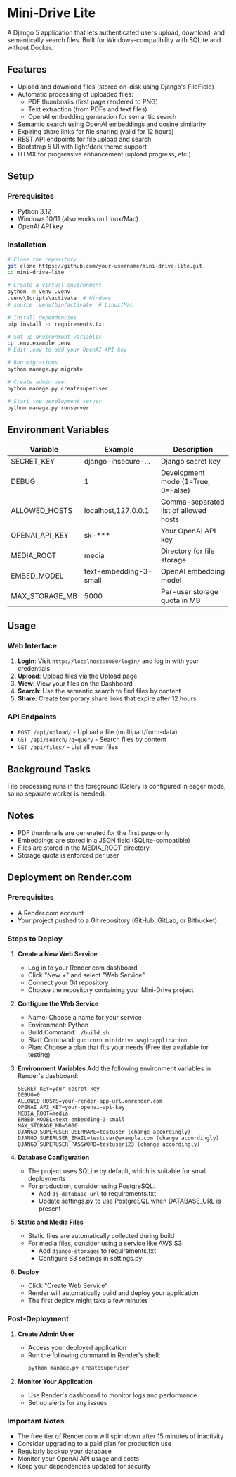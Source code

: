 # Mini-Drive Lite

A Django 5 application that lets authenticated users upload, download, and semantically search files. Built for Windows-compatibility with SQLite and without Docker.

## Features

- Upload and download files (stored on-disk using Django's FileField)
- Automatic processing of uploaded files:
  - PDF thumbnails (first page rendered to PNG)
  - Text extraction (from PDFs and text files)
  - OpenAI embedding generation for semantic search
- Semantic search using OpenAI embeddings and cosine similarity
- Expiring share links for file sharing (valid for 12 hours)
- REST API endpoints for file upload and search
- Bootstrap 5 UI with light/dark theme support
- HTMX for progressive enhancement (upload progress, etc.)

## Setup

### Prerequisites

- Python 3.12
- Windows 10/11 (also works on Linux/Mac)
- OpenAI API key

### Installation

```bash
# Clone the repository
git clone https://github.com/your-username/mini-drive-lite.git
cd mini-drive-lite

# Create a virtual environment
python -m venv .venv
.venv\Scripts\activate  # Windows
# source .venv/bin/activate  # Linux/Mac

# Install dependencies
pip install -r requirements.txt

# Set up environment variables
cp .env.example .env
# Edit .env to add your OpenAI API key

# Run migrations
python manage.py migrate

# Create admin user
python manage.py createsuperuser

# Start the development server
python manage.py runserver
```

## Environment Variables

| Variable | Example | Description |
|----------|---------|-------------|
| SECRET_KEY | django-insecure-... | Django secret key |
| DEBUG | 1 | Development mode (1=True, 0=False) |
| ALLOWED_HOSTS | localhost,127.0.0.1 | Comma-separated list of allowed hosts |
| OPENAI_API_KEY | sk-*** | Your OpenAI API key |
| MEDIA_ROOT | media | Directory for file storage |
| EMBED_MODEL | text-embedding-3-small | OpenAI embedding model |
| MAX_STORAGE_MB | 5000 | Per-user storage quota in MB |

## Usage

### Web Interface

1. **Login**: Visit `http://localhost:8000/login/` and log in with your credentials
2. **Upload**: Upload files via the Upload page
3. **View**: View your files on the Dashboard
4. **Search**: Use the semantic search to find files by content
5. **Share**: Create temporary share links that expire after 12 hours

### API Endpoints

- `POST /api/upload/` - Upload a file (multipart/form-data)
- `GET /api/search/?q=query` - Search files by content
- `GET /api/files/` - List all your files

## Background Tasks

File processing runs in the foreground (Celery is configured in eager mode, so no separate worker is needed).

## Notes

- PDF thumbnails are generated for the first page only
- Embeddings are stored in a JSON field (SQLite-compatible)
- Files are stored in the MEDIA_ROOT directory
- Storage quota is enforced per user 

## Deployment on Render.com

### Prerequisites
- A Render.com account
- Your project pushed to a Git repository (GitHub, GitLab, or Bitbucket)

### Steps to Deploy

1. **Create a New Web Service**
   - Log in to your Render.com dashboard
   - Click "New +" and select "Web Service"
   - Connect your Git repository
   - Choose the repository containing your Mini-Drive project

2. **Configure the Web Service**
   - Name: Choose a name for your service
   - Environment: Python
   - Build Command: `./build.sh`
   - Start Command: `gunicorn minidrive.wsgi:application`
   - Plan: Choose a plan that fits your needs (Free tier available for testing)

3. **Environment Variables**
   Add the following environment variables in Render's dashboard:
   ```
   SECRET_KEY=your-secret-key
   DEBUG=0
   ALLOWED_HOSTS=your-render-app-url.onrender.com
   OPENAI_API_KEY=your-openai-api-key
   MEDIA_ROOT=media
   EMBED_MODEL=text-embedding-3-small
   MAX_STORAGE_MB=5000
   DJANGO_SUPERUSER_USERNAME=testuser (change accordingly)
   DJANGO_SUPERUSER_EMAIL=testuser@example.com (change accordingly)
   DJANGO_SUPERUSER_PASSWORD=testuser123 (change accordingly)
   ```

4. **Database Configuration**
   - The project uses SQLite by default, which is suitable for small deployments
   - For production, consider using PostgreSQL:
     - Add `dj-database-url` to requirements.txt
     - Update settings.py to use PostgreSQL when DATABASE_URL is present

5. **Static and Media Files**
   - Static files are automatically collected during build
   - For media files, consider using a service like AWS S3:
     - Add `django-storages` to requirements.txt
     - Configure S3 settings in settings.py

6. **Deploy**
   - Click "Create Web Service"
   - Render will automatically build and deploy your application
   - The first deploy might take a few minutes

### Post-Deployment

1. **Create Admin User**
   - Access your deployed application
   - Run the following command in Render's shell:
     ```bash
     python manage.py createsuperuser
     ```

2. **Monitor Your Application**
   - Use Render's dashboard to monitor logs and performance
   - Set up alerts for any issues

### Important Notes

- The free tier of Render.com will spin down after 15 minutes of inactivity
- Consider upgrading to a paid plan for production use
- Regularly backup your database
- Monitor your OpenAI API usage and costs
- Keep your dependencies updated for security 